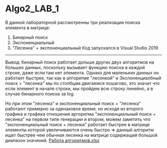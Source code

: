 # Algo2_LAB_1
В данной лабораторной рассмотренны три реализации поиска элемента в матрице:
1. Бинарный поиск
2. Экспоненциальный
3. "Лесенка" + экспоненциальный
Код запускался в Visual Studio 2019
___________________________________
Вывод: бинарный поиск работает дольше других двух алгоритмов на больших данных, поскольку вызывает функцию поиска
в каждой строке, даже если там нет элемента. Однако для маленьких данных он работает быстрее, так как в алгоритме
"лесенкой" и Экспоненциалбный поиск + "лесенка" мы по столбцам двигаемся пошагово, это значит что если элемент в
начале строки, мы пройдем всю строку линейно, а в случае бинарного поиска за log. 

Но при этом "лесенка" и экспоненциальный поиск + "лесенка" работают примерно за одинаковое время, но исходя из
второго графика и графика отношения аргоритма "экспоненциальный поиск + лесенка" на первом типе генерации и
втором, можем заметить что "экспоненциальный поиск + лесенка" работает быстрее в матрице элементы которой увеличиваются
очень быстро => данный алгоритм ищет быстрее чем обычная лесенка на матрице содержащей большой диапазон значений.
[Работа алгоритмов.xlsx](https://github.com/VladislavVolkovS/Algo2_LAB_1/files/11260744/default.xlsx)
